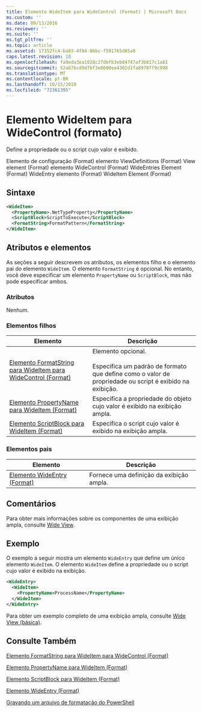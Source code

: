 ```yaml
---
title: Elemento WideItem para WideControl (Format) | Microsoft Docs
ms.custom: ''
ms.date: 09/13/2016
ms.reviewer: ''
ms.suite: ''
ms.tgt_pltfrm: ''
ms.topic: article
ms.assetid: 17352fc4-ba83-4f04-86bc-f591765d85a8
caps.latest.revision: 18
ms.openlocfilehash: fa9eda3ea1028c27dbfb3eb04747af3b817c1a81
ms.sourcegitcommit: 52a67bcd9d7bf3e8600ea4302d1fa8970ff9c998
ms.translationtype: MT
ms.contentlocale: pt-BR
ms.lasthandoff: 10/15/2019
ms.locfileid: "72361395"
---
```

# <a name="wideitem-element-for-widecontrol-format"></a>Elemento WideItem para WideControl (formato)

Define a propriedade ou o script cujo valor é exibido.

Elemento de configuração (Format) elemento ViewDefinitions (Format) View element (Format) elemento WideControl (Format) WideEntries Element (Format) WideEntry elemento (Format) WideItem Element (Format)

## <a name="syntax"></a>Sintaxe

```xml
<WideItem>
  <PropertyName>.NetTypeProperty</PropertyName>
  <ScriptBlock>ScriptToExecute</ScriptBlock>
  <FormatString>FormatPattern</FormatString>
</WideItem>
```

## <a name="attributes-and-elements"></a>Atributos e elementos

As seções a seguir descrevem os atributos, os elementos filho e o elemento pai do elemento `WideItem`. O elemento `FormatString` é opcional. No entanto, você deve especificar um elemento `PropertyName` ou `ScriptBlock`, mas não pode especificar ambos.

### <a name="attributes"></a>Atributos

Nenhum.

### <a name="child-elements"></a>Elementos filhos

|Elemento|Descrição|
|-------------|-----------------|
|[Elemento FormatString para WideItem para WideControl (Format)](./formatstring-element-for-wideitem-for-widecontrol-format.md)|Elemento opcional.<br /><br /> Especifica um padrão de formato que define como o valor de propriedade ou script é exibido na exibição.|
|[Elemento PropertyName para WideItem (Format)](./propertyname-element-for-wideitem-for-widecontrol-format.md)|Especifica a propriedade do objeto cujo valor é exibido na exibição ampla.|
|[Elemento ScriptBlock para WideItem (Format)](./scriptblock-element-for-wideitem-for-widecontrol-format.md)|Especifica o script cujo valor é exibido na exibição ampla.|

### <a name="parent-elements"></a>Elementos pais

|Elemento|Descrição|
|-------------|-----------------|
|[Elemento WideEntry (Format)](./wideentry-element-for-widecontrol-format.md)|Fornece uma definição da exibição ampla.|

## <a name="remarks"></a>Comentários

Para obter mais informações sobre os componentes de uma exibição ampla, consulte [Wide View](./creating-a-wide-view.md).

## <a name="example"></a>Exemplo

O exemplo a seguir mostra um elemento `WideEntry` que define um único elemento `WideItem`. O elemento `WideItem` define a propriedade ou o script cujo valor é exibido na exibição.

```xml
<WideEntry>
  <WideItem>
    <PropertyName>ProcessName</PropertyName>
  </WideItem>
</WideEntry>
```

Para obter um exemplo completo de uma exibição ampla, consulte [Wide View (básica)](./wide-view-basic.md).

## <a name="see-also"></a>Consulte Também

[Elemento FormatString para WideItem para WideControl (Format)](./formatstring-element-for-wideitem-for-widecontrol-format.md)

[Elemento PropertyName para WideItem (Format)](./propertyname-element-for-wideitem-for-widecontrol-format.md)

[Elemento ScriptBlock para WideItem (Format)](./scriptblock-element-for-wideitem-for-widecontrol-format.md)

[Elemento WideEntry (Format)](./wideentry-element-for-widecontrol-format.md)

[Gravando um arquivo de formatação do PowerShell](./writing-a-powershell-formatting-file.md)
